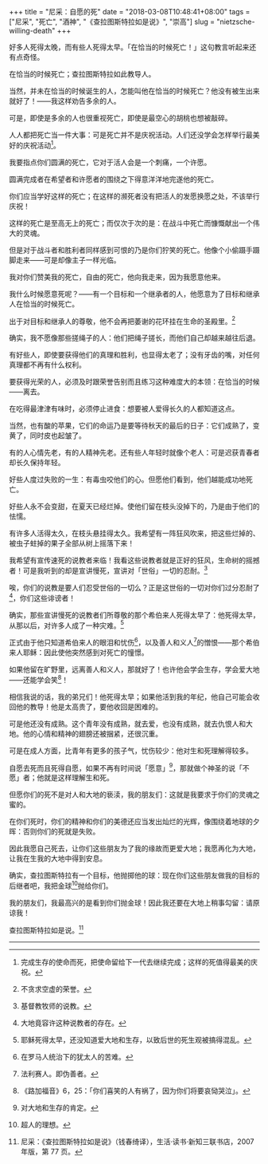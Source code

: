 +++
title = "尼采：自愿的死"
date = "2018-03-08T10:48:41+08:00"
tags = ["尼采", "死亡", "酒神", "《查拉图斯特拉如是说》", "崇高"]
slug = "nietzsche-willing-death"
+++

好多人死得太晚，而有些人死得太早。「在恰当的时候死亡！」这句教言听起来还有点奇怪。

在恰当的时候死亡；查拉图斯特拉如此教导人。

当然，并未在恰当的时候诞生的人，怎能叫他在恰当的时候死亡？他没有被生出来就好了！——我这样劝告多余的人。

可是，即使是多余的人也很重视死亡，即使是最空心的胡桃也想被敲碎。

人人都把死亡当一件大事：可是死亡并不是庆祝活动。人们还没学会怎样举行最美好的庆祝活动[^1]。

我要指点你们圆满的死亡，它对于活人会是一个刺痛，一个许愿。

圆满完成者在希望者和许愿者的围绕之下得意洋洋地完遂他的死亡。

你们应当学好这样的死亡；在这样的濒死者没有把活人的发愿换愿之处，不该举行庆祝！

这样的死亡是至高无上的死亡；而仅次于次的是：在战斗中死亡而慷慨献出一个伟大的灵魂。

但是对于战斗者和胜利者同样感到可恨的乃是你们狞笑的死亡。他像个小偷蹑手蹑脚走来——可是却像主子一样光临。

我对你们赞美我的死亡，自由的死亡，他向我走来，因为我愿意他来。

我什么时候愿意死呢？——有一个目标和一个继承者的人，他愿意为了目标和继承人在恰当的时候死亡。

出于对目标和继承人的尊敬，他不会再把萎谢的花环挂在生命的圣殿里。[^2]

确实，我不愿像那些搓绳子的人：他们把绳子搓长，而他们自己却越来越往后退。

有好些人，即使要获得他们的真理和胜利，也显得太老了；没有牙齿的嘴，对任何真理都不再有什么权利。

要获得光荣的人，必须及时跟荣誉告别而且练习这种难度大的本领：在恰当的时候——离去。

在吃得最津津有味时，必须停止进食：想要被人爱得长久的人都知道这点。

当然，也有酸的苹果，它们的命运乃是要等待秋天的最后的日子：它们成熟了，变黄了，同时皮也起皱了。

有的人心情先老，有的人精神先老。还有些人年轻时就像个老人：可是迟获青春者却长久保持年轻。

好些人度过失败的一生：有毒虫咬他们的心。但愿他们看到，他们越能成功地死亡。

好些人永不会变甜，在夏天已经烂掉。使他们留在枝头没掉下的，乃是由于他们的怯懦。

有许多人活得太久，在枝头悬挂得太久。我希望有一阵狂风吹来，把这些烂掉的、被虫子蛀掉的果子全部从树上摇落下来！

我希望有宣传速死的说教者来临！我看这些说教者就是正好的狂风，生命树的摇撼者！可是我听到的却是宣讲慢死，宣讲对「世俗」一切的忍耐。[^3]

唉，你们的说教是要人们忍受世俗的一切么？正是这世俗的一切对你们过分忍耐了[^4]，你们这些诽谤者！

确实，那些宣讲慢死的说教者们所尊敬的那个希伯来人死得太早了：他死得太早，从那以后，对许多人成了一种灾难。[^5]

正式由于他只知道希伯来人的眼泪和忧伤[^6]，以及善人和义人[^7]的憎恨——那个希伯来人耶稣：因此使他突然感到对死亡的憧憬。

如果他留在旷野里，远离善人和义人，那就好了！也许他会学会生存，学会爱大地——还能学会笑[^8]！

相信我说的话，我的弟兄们！他死得太早；如果他活到我的年纪，他自己可能会收回他的教导！他是太高贵了，要他收回是困难的。

可是他还没有成熟。这个青年没有成熟，就去爱，也没有成熟，就去仇恨人和大地。他的心情和精神的翅膀还被捆紧，还很沉重。

可是在成人方面，比青年有更多的孩子气，忧伤较少：他对生和死理解得较多。

自愿去死而且死得自愿，如果不再有时间说「愿意」[^9]，那就做个神圣的说「不愿」者；他就是这样理解生和死。

但愿你们的死不是对人和大地的亵渎，我的朋友们：这就是我要求于你们的灵魂之蜜的。

在你们死时，你们的精神和你们的美德还应当发出灿烂的光辉，像围绕着地球的夕晖：否则你们的死就是失败。

因此我愿自己死去，让你们这些朋友为了我的缘故而更爱大地；我愿再化为大地，让我在生我的大地中得到安息。

确实，查拉图斯特拉有一个目标，他抛掷他的球：现在你们这些朋友做我的目标的后继者吧，我把金球[^10]抛给你们。

我的朋友们，我最高兴的是看到你们抛金球！因此我还要在大地上稍事勾留：请原谅我！

查拉图斯特拉如是说。[^11]

---

[^1]: 完成生存的使命而死，把使命留给下一代去继续完成；这样的死值得最美的庆祝。
[^2]: 不贪求空虚的荣誉。
[^3]: 基督教牧师的说教。
[^4]: 大地竟容许这种说教者的存在。
[^5]: 耶稣死得太早，还没知道爱大地和生存，以致后世的死生观被搞得混乱。
[^6]: 在罗马人统治下的犹太人的苦难。
[^7]: 法利赛人。即伪善者。
[^8]: 《路加福音》6，25：「你们喜笑的人有祸了，因为你们将要哀恸哭泣」。
[^9]: 对大地和生存的肯定。
[^10]: 超人的理想。
[^11]: 尼采：《查拉图斯特拉如是说》（钱春绮译），生活·读书·新知三联书店，2007 年版，第 77 页。
